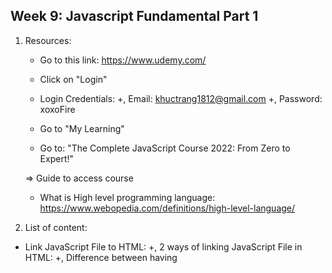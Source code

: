 ## Week 9: Javascript Fundamental Part 1

1. Resources:

   - Go to this link: https://www.udemy.com/
   - Click on "Login"
   - Login Credentials:
     +, Email: khuctrang1812@gmail.com
     +, Password: xoxoFire

   - Go to "My Learning"
   - Go to: "The Complete JavaScript Course 2022: From Zero to Expert!"

   => Guide to access course

   - What is High level programming language:
     https://www.webopedia.com/definitions/high-level-language/

2. List of content:

- Link JavaScript File to HTML:
  +, 2 ways of linking JavaScript File in HTML:
  +, Difference between having <script> within <head> tag vs at the end of <body> tag:

- Variables & Values:
  +, Difference Between var, let, const

- Data Types:
  +, Different data types in JS
  +, Differences between undefined vs null
